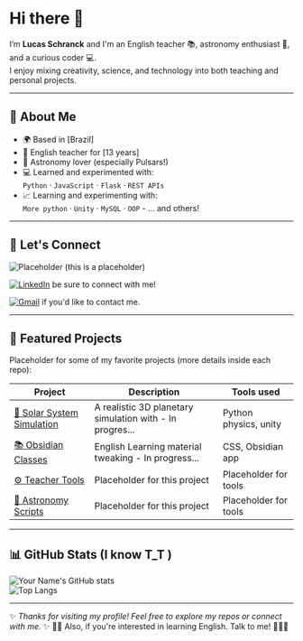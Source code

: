 # Hi there 👋

I’m **Lucas Schranck** and I'm an English teacher 📚, astronomy enthusiast 🔭, and a curious coder 💻.  
I enjoy mixing creativity, science, and technology into both teaching and personal projects.  

---

## 🔹 About Me
- 🌍 Based in [Brazil]  
- 📖 English teacher for [13 years]  
- 🌌 Astronomy lover (especially Pulsars!)  
- 💻 Learned and experimented with:  
  `Python` · `JavaScript` · `Flask` · `REST APIs`  
- 📈 Learning and experimenting with:  
  `More python` · `Unity` · `MySQL` · `OOP`  - ... and others!
---

## 🔗 Let's Connect
![Placeholder](https://img.shields.io/badge/Website-000?style=for-the-badge&logo=About.me&logoColor=white) (this is a placeholder) 

[![LinkedIn](https://img.shields.io/badge/LinkedIn-0077B5?style=for-the-badge&logo=linkedin&logoColor=white)]([https://linkedin.com/in/your-profile](https://www.linkedin.com/in/lucas-schranck-octaviano-5404b2247)) be sure to connect with me! 

[![Gmail](https://img.shields.io/badge/Email-D14836?style=for-the-badge&logo=gmail&logoColor=white)](mailto:lucaschranck@gmail.com) if you'd like to contact me. 

---

## 🚀 Featured Projects
Placeholder for some of my favorite projects (more details inside each repo):

| Project | Description | Tools used |
|---------|-------------|------------|
| [🔭 Solar System Simulation](https://github.com/lucas-schranck/placeholder1) | A realistic 3D planetary simulation with  - In progres... | Python physics, unity |
| [📚 Obsidian Classes](https://github.com/lucas-schranck/placeholder2) | English Learning material tweaking  - In progress... | CSS, Obsidian app |
| [⚙️ Teacher Tools](https://github.com/lucas-schranck/placeholder3) | Placeholder for this project | Placeholder for tools |
| [🌌 Astronomy Scripts](https://github.com/lucas-schranck/placeholder4) | Placeholder for this project | Placeholder for tools |

---

## 📊 GitHub Stats (I know T_T )
![Your Name's GitHub stats](https://github-readme-stats.vercel.app/api?username=lucas-schranck&show_icons=true&theme=radical)  
![Top Langs](https://github-readme-stats.vercel.app/api/top-langs/?username=lucas-schranck&layout=compact&theme=radical)

---

✨ *Thanks for visiting my profile! Feel free to explore my repos or connect with me.* ✨
👨‍🏫 Also, if you're interested in learning English. Talk to me! 🧑🏻‍🎓
